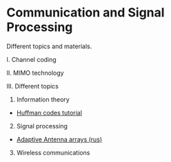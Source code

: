 # Communication and Signal Processing 

Different topics and materials. 

I. Channel coding

II. MIMO technology

III. Different topics
1. Information theory
* [Huffman codes tutorial](https://nbviewer.jupyter.org/format/slides/gist/kirlf/622edd619c29e6374c124a2914a242ea#/)
2. Signal processing
* [Adaptive Antenna arrays (rus)](https://nbviewer.jupyter.org/gist/kirlf/1b70de0ef1b9cdf3c00c317920e8d252)
3. Wireless communications
